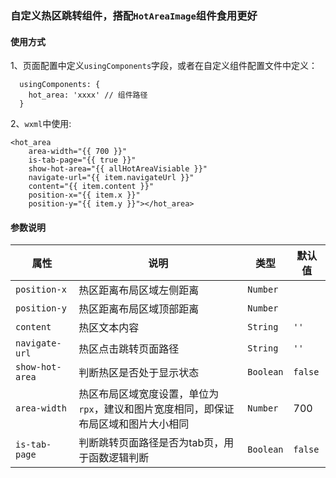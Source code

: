 ### 自定义热区跳转组件，搭配`HotAreaImage`组件食用更好

#### 使用方式
1、页面配置中定义`usingComponents`字段，或者在自定义组件配置文件中定义：
```
  usingComponents: {
    hot_area: 'xxxx' // 组件路径
  }
```
2、`wxml`中使用:
```
<hot_area
    area-width="{{ 700 }}"
    is-tab-page="{{ true }}"
    show-hot-area="{{ allHotAreaVisiable }}"
    navigate-url="{{ item.navigateUrl }}"
    content="{{ item.content }}"
    position-x="{{ item.x }}"
    position-y="{{ item.y }}"></hot_area>
```

#### 参数说明

| 属性 | 说明 | 类型 | 默认值 |
| --- | ---- | ----- | ----- |
|  `position-x` | 热区距离布局区域左侧距离 | `Number` | |
|  `position-y` | 热区距离布局区域顶部距离 | `Number` | |
|  `content` | 热区文本内容 | `String` | `''` |
|  `navigate-url` | 热区点击跳转页面路径 | `String` | `''` |
|  `show-hot-area` | 判断热区是否处于显示状态 | `Boolean` | `false` |
|  `area-width` | 热区布局区域宽度设置，单位为`rpx`，建议和图片宽度相同，即保证布局区域和图片大小相同 | `Number` | 700 | 
|  `is-tab-page` | 判断跳转页面路径是否为tab页，用于函数逻辑判断 | `Boolean` | `false` | 
